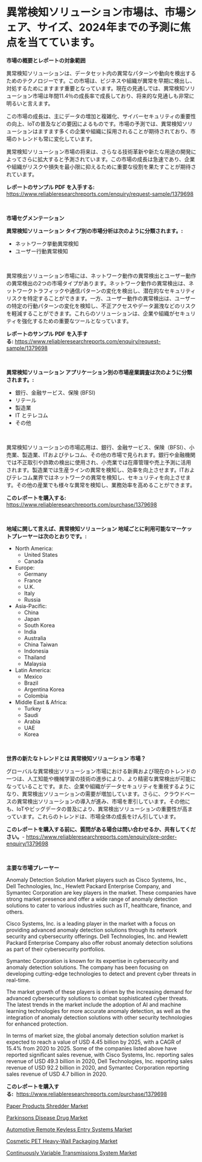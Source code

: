 <p><h1>異常検知ソリューション市場は、市場シェア、サイズ、2024年までの予測に焦点を当てています。</h1></p><p><strong>市場の概要とレポートの対象範囲</strong></p>
<p><p>異常検知ソリューションは、データセット内の異常なパターンや動向を検出するためのテクノロジーです。この市場は、ビジネスや組織が異常を早期に検出し、対処するためにますます重要となっています。現在の見通しでは、異常検知ソリューション市場は年間11.4％の成長率で成長しており、将来的な見通しも非常に明るいと言えます。</p><p>この市場の成長は、主にデータの増加と複雑化、サイバーセキュリティの重要性の向上、IoTの普及などの要因によるものです。市場の予測では、異常検知ソリューションはますます多くの企業や組織に採用されることが期待されており、市場のトレンドも常に変化しています。</p><p>異常検知ソリューション市場の将来は、さらなる技術革新や新たな用途の開発によってさらに拡大すると予測されています。この市場の成長は急速であり、企業や組織がリスクや損失を最小限に抑えるために重要な役割を果たすことが期待されています。</p></p>
<p><strong>レポートのサンプル PDF を入手する:</strong> <a href="https://www.reliableresearchreports.com/enquiry/request-sample/1379698">https://www.reliableresearchreports.com/enquiry/request-sample/1379698</a></p>
<p>&nbsp;</p>
<p><strong>市場セグメンテーション</strong></p>
<p><strong>異常検知ソリューション タイプ別の市場分析は次のように分類されます。:</strong></p>
<p><ul><li>ネットワーク挙動異常検知</li><li>ユーザー行動異常検知</li></ul></p>
<p>&nbsp;</p>
<p><p>異常検出ソリューション市場には、ネットワーク動作の異常検出とユーザー動作の異常検出の2つの市場タイプがあります。ネットワーク動作の異常検出は、ネットワークトラフィックや通信パターンの変化を検出し、潜在的なセキュリティリスクを特定することができます。一方、ユーザー動作の異常検出は、ユーザーの特定の行動パターンの変化を検知し、不正アクセスやデータ漏洩などのリスクを軽減することができます。これらのソリューションは、企業や組織がセキュリティを強化するための重要なツールとなっています。</p></p>
<p><strong>レポートのサンプル PDF を入手する:</strong>&nbsp;<a href="https://www.reliableresearchreports.com/enquiry/request-sample/1379698">https://www.reliableresearchreports.com/enquiry/request-sample/1379698</a></p>
<p>&nbsp;</p>
<p><strong> 異常検知ソリューション アプリケーション別の市場産業調査は次のように分類されます。:</strong></p>
<p><ul><li>銀行、金融サービス、保険 (BFSI)</li><li>リテール</li><li>製造業</li><li>IT とテレコム</li><li>その他</li></ul></p>
<p>&nbsp;</p>
<p><p>異常検知ソリューションの市場応用は、銀行、金融サービス、保険（BFSI）、小売業、製造業、ITおよびテレコム、その他の市場で見られます。銀行や金融機関では不正取引や詐欺の検出に使用され、小売業では在庫管理や売上予測に活用されます。製造業では生産ラインの異常を検知し、効率を向上させます。ITおよびテレコム業界ではネットワークの異常を検知し、セキュリティを向上させます。その他の産業でも様々な異常を検知し、業務効率を高めることができます。</p></p>
<p><strong>このレポートを購入する:</strong>&nbsp; <a href="https://www.reliableresearchreports.com/purchase/1379698">https://www.reliableresearchreports.com/purchase/1379698</a></p>
<p>&nbsp;</p>
<p><strong>地域に関して言えば、異常検知ソリューション 地域ごとに利用可能なマーケットプレーヤーは次のとおりです。:</strong></p>
<p><ul>
    <li>
        North America:
        <ul>
            <li>United States</li>
            <li>Canada</li>
        </ul>
    </li>
    <li>
        Europe:
        <ul>
            <li>Germany</li>
            <li>France</li>
            <li>U.K.</li>
            <li>Italy</li>
            <li>Russia</li>
        </ul>
    </li>
    <li>
        Asia-Pacific:
        <ul>
            <li>China</li>
            <li>Japan</li>
            <li>South Korea</li>
            <li>India</li>
            <li>Australia</li>
            <li>China Taiwan</li>
            <li>Indonesia</li>
            <li>Thailand</li>
            <li>Malaysia</li>
        </ul>
    </li>
    <li>
        Latin America:
        <ul>
            <li>Mexico</li>
            <li>Brazil</li>
            <li>Argentina Korea</li>
            <li>Colombia</li>
        </ul>
    </li>
    <li>
        Middle East & Africa:
        <ul>
            <li>Turkey</li>
            <li>Saudi</li>
            <li>Arabia</li>
            <li>UAE</li>
            <li>Korea</li>
        </ul>
    </li>
    </ul></p>
<p>&nbsp;</p>
<p><strong>世界の新たなトレンドとは 異常検知ソリューション 市場？</strong></p>
<p><p>グローバルな異常検出ソリューション市場における新興および現在のトレンドの一つは、人工知能や機械学習の技術の進歩により、より精密な異常検出が可能になっていることです。また、企業や組織がデータセキュリティを重視するようになり、異常検出ソリューションの需要が増加しています。さらに、クラウドベースの異常検出ソリューションの導入が進み、市場を牽引しています。その他にも、IoTやビッグデータの普及により、異常検出ソリューションの重要性が高まっています。これらのトレンドは、市場全体の成長をけん引しています。</p></p>
<p><strong>このレポートを購入する前に、質問がある場合は問い合わせるか、共有してください。</strong>- <a href="https://www.reliableresearchreports.com/enquiry/pre-order-enquiry/1379698">https://www.reliableresearchreports.com/enquiry/pre-order-enquiry/1379698</a></p>
<p>&nbsp;</p>
<p><strong>主要な市場プレーヤー</strong></p>
<p><p>Anomaly Detection Solution Market players such as Cisco Systems, Inc., Dell Technologies, Inc., Hewlett Packard Enterprise Company, and Symantec Corporation are key players in the market. These companies have strong market presence and offer a wide range of anomaly detection solutions to cater to various industries such as IT, healthcare, finance, and others.</p><p>Cisco Systems, Inc. is a leading player in the market with a focus on providing advanced anomaly detection solutions through its network security and cybersecurity offerings. Dell Technologies, Inc. and Hewlett Packard Enterprise Company also offer robust anomaly detection solutions as part of their cybersecurity portfolios.</p><p>Symantec Corporation is known for its expertise in cybersecurity and anomaly detection solutions. The company has been focusing on developing cutting-edge technologies to detect and prevent cyber threats in real-time.</p><p>The market growth of these players is driven by the increasing demand for advanced cybersecurity solutions to combat sophisticated cyber threats. The latest trends in the market include the adoption of AI and machine learning technologies for more accurate anomaly detection, as well as the integration of anomaly detection solutions with other security technologies for enhanced protection.</p><p>In terms of market size, the global anomaly detection solution market is expected to reach a value of USD 4.45 billion by 2025, with a CAGR of 15.4% from 2020 to 2025. Some of the companies listed above have reported significant sales revenue, with Cisco Systems, Inc. reporting sales revenue of USD 49.3 billion in 2020, Dell Technologies, Inc. reporting sales revenue of USD 92.2 billion in 2020, and Symantec Corporation reporting sales revenue of USD 4.7 billion in 2020.</p></p>
<p><strong>このレポートを購入する:</strong>&nbsp;&nbsp;<a href="https://www.reliableresearchreports.com/purchase/1379698">https://www.reliableresearchreports.com/purchase/1379698</a></p>
<p><p><a href="https://spotless-saver-8fd.notion.site/Global-Paper-Products-Shredder-Market-by-Types-Applications-and-Major-Players-with-Regional-Growt-70679bed446b42f5b92f9d6747d6019c">Paper Products Shredder Market</a></p><p><a href="https://gentle-editor-9db.notion.site/Parkinsons-Disease-Drug-Market-Research-Report-The-Key-To-Successful-Business-Strategy-Forecasted-f-e19aec6bc9cd48f8ac60792dbd17fcb7">Parkinsons Disease Drug Market</a></p><p><a href="https://view.publitas.com/reportprime-1/automotive-remote-keyless-entry-systems-market-size-market-trends-and-growth-outlook-forecasted-for-period-from-2024-to-2031/">Automotive Remote Keyless Entry Systems Market</a></p><p><a href="https://github.com/Sarissaschmalingtr6fz2739/Market-Research-Report-List-1/blob/main/cosmetic-pet-heavy-wall-packaging-market.md">Cosmetic PET Heavy-Wall Packaging Market</a></p><p><a href="https://view.publitas.com/reportprime-1/global-continuously-variable-transmissions-system-market-by-types-applications-and-major-players-with-regional-growth-rate-analysis-and-development-situation-from-2024-to-2031/">Continuously Variable Transmissions System Market</a></p></p>